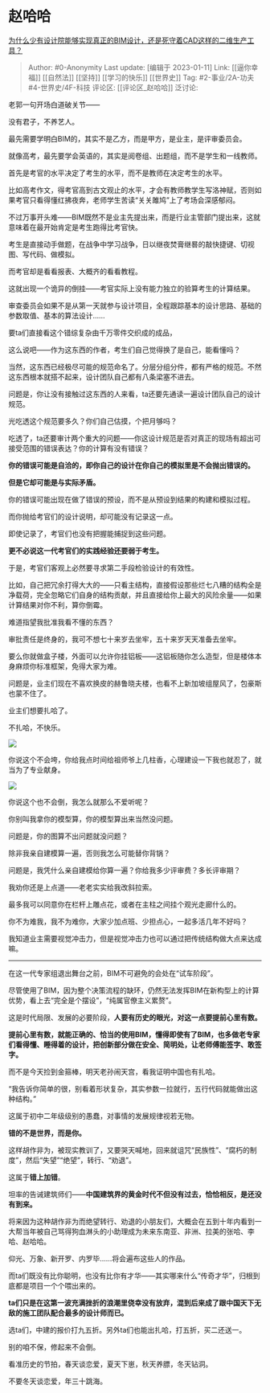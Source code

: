 # 赵哈哈
[为什么少有设计院能够实现真正的BIM设计，还是死守着CAD这样的二维生产工具？](https://www.zhihu.com/question/332920384/answer/2839448231)

> Author: #0-Anonymity
> Last update: [编辑于 2023-01-11]
> Link: [[逼你幸福]] [[自然法]] [[坚持]] [[学习的快乐]] [[世界史]]
> Tag: #2-事业/2A-功夫 #4-世界史/4F-科技
> 评论区: [[评论区_赵哈哈]]
> 泛讨论:

老郭一句开场白道破关节——

没有君子，不养艺人。

最先需要学明白BIM的，其实不是乙方，而是甲方，是业主，是评审委员会。

就像高考，最先要学会英语的，其实是阅卷组、出题组，而不是学生和一线教师。

首先是考官的水平决定了考生的水平，而不是教师在决定考生的水平。

比如高考作文，得考官高到古文观止的水平，才会有教师教学生写洛神赋，否则如果考官只看得懂红拂夜奔，老师学生苦读“关关雎鸠”上了考场会深感郁闷。

不过万事开头难——BIM既然不是业主先提出来，而是行业主管部门提出来，这就意味着在最开始肯定是考生跑得比考官快。

考生是直接动手做题，在战争中学习战争，日以继夜焚膏继晷的敲快捷键、切视图、写代码、做模拟。

而考官却是看看报表、大概齐的看看教程。

这就出现一个诡异的倒挂——考官实际上没有能力独立的验算考生的计算结果。

审查委员会如果不是从第一天就参与设计项目，全程跟踪基本的设计思路、基础的参数取值、基本的算法设计……

要ta们直接看这个错综复杂由千万零件交织成的成品，

这么说吧——作为这东西的作者，考生们自己觉得换了是自己，能看懂吗？

当然，这东西已经极尽可能的规范命名了。分层分组分件，都有严格的规范。不然这东西根本就搭不起来，设计团队自己都有八条梁塞不进去。

问题是，你让没有接触过这东西的人来看，ta还要先通读一遍设计团队自己的设计规范。

光吃透这个规范要多久？你们自己估摸，个把月够吗？

吃透了，ta还要审计两个重大的问题——你这设计规范是否对真正的现场有超出可接受范围的错误表达？你的计算有没有错误？

**你的错误可能是自洽的，即你自己的设计在你自己的模拟里是不会抛出错误的。**

**但是它却可能是与实际矛盾。**

你的错误可能出现在做了错误的预设，而不是从预设到结果的构建和模拟过程。

而你抛给考官们的设计说明，却可能没有记录这一点。

即使记录了，考官们也没有把握能捕捉到这些问题。

**更不必说这一代考官们的实践经验还要弱于考生。**

于是，考官们客观上必然要寻求第二手段检验设计的有效性。

比如，自己把冗余打得大大的——只看主结构，直接假设那些烂七八糟的结构全是净载荷，完全忽略它们自身的结构贡献，并且直接给你上最大的风险余量——如果计算结果对你不利，算你倒霉。

难道指望我批准我看不懂的东西？

审批责任是终身的，我可不想七十来岁去坐牢，五十来岁天天准备去坐牢。

要么你就做盒子楼，外面可以允许你挂铝板——这铝板随你怎么造型，但是楼体本身麻烦你标准框架，免得大家为难。

问题是，业主们现在不喜欢换皮的赫鲁晓夫楼，也看不上新加坡组屋风了，包豪斯也蒙不住了。

业主们想要扎哈了。

不扎哈，不快乐。

![](https://pic1.zhimg.com/50/v2-43bf17f3dc993d1c98f749a52fbf51bd_720w.jpg?source=1940ef5c)

你说这个不会垮，你给我点时间给祖师爷上几柱香，心理建设一下我也就忍了，就当为了专业献身。

![](https://picx.zhimg.com/50/v2-cb86fd1a42f7b0104531c7851733e6f4_720w.jpg?source=1940ef5c)

你说这个也不会倒，我怎么就那么不爱听呢？

你别叫我拿你的模型算，你的模型算出来当然没问题。

问题是，你的图算不出问题就没问题？

除非我亲自建模算一遍，否则我怎么可能替你背锅？

问题是，我凭什么亲自建模给你算一遍？你给我多少评审费？多长评审期？

我劝你还是上点道——老老实实给我改斜拉索。

最多我可以同意你在栏杆上雕点花，或者在主柱之间挂个观光走廊什么的。

你不为难我，我不为难你，大家少加点班、少担点心，一起多活几年不好吗？

我知道业主需要视觉冲击力，但是视觉冲击力也可以通过把传统结构做大点来达成嘛。

---

在这一代专家组退出舞台之前，BIM不可避免的会处在“试车阶段”。

尽管使用了BIM，因为整个决策流程的缺环，仍然无法发挥BIM在新构型上的计算优势，看上去“完全是个摆设”，“纯属官僚主义累赘”。

这是时代局限、发展的必要阶段，**人要有历史的眼光，对这一点要提前心里有数。**

**提前心里有数，就能正确的、恰当的使用BIM，懂得即使有了BIM，也多做老专家们看得懂、睡得着的设计，把创新部分做在安全、简明处，让老师傅能签字、敢签字。**

而不是今天捡到金箍棒，明天老孙闹天宫，看我证明中国也有扎哈。

“我告诉你简单的很，别看着形状复杂，其实参数一拉就行，五行代码就能做出这种结构。”

这属于初中二年级级别的愚蠢，对事情的发展规律视若无物。

**错的不是世界，而是你。**

这样胡作非为，被现实教训了，又要哭天喊地，回来就诅咒“民族性”、“腐朽的制度”，然后“失望”“绝望”，转行、“劝退”。

这属于**错上加错**。

坦率的告诫建筑师们——**中国建筑界的黄金时代不但没有过去，恰恰相反，是还没有到来。**

将来因为这种胡作非为而绝望转行、劝退的小朋友们，大概会在五到十年内看到一大帮当年被自己骂得狗血淋头的小助理成为未来东南亚、非洲、拉美的张哈、李哈、赵哈哈。

仰光、万象、新开罗、内罗毕……将会遍布这些人的作品。

而ta们既没有比你聪明，也没有比你有才华——其实哪来什么“传奇才华”，归根到底都是项目一个个喂出来的。

**ta们只是在这第一波充满挫折的浪潮里侥幸没有放弃，混到后来成了跟中国天下无敌的施工团队配合最多的设计师而已。**

选ta们，中建的报价打九五折。另外ta们也能出扎哈，打五折，买二还送一。

别的咱不保，修起来不会倒。

看准历史的节拍，春天谈恋爱，夏天下崽，秋天养膘，冬天钻洞。

不要冬天谈恋爱，年三十跳海。
